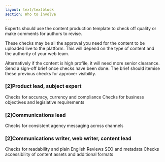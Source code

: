 ```yaml
---
layout: text/textblock
section: Who to involve
---
```

Experts should use the content production template to check off quality or make comments for authors to revise.

These checks may be all the approval you need for the content to be uploaded live to the platform. This will depend on the type of content and the authority of your web team.

Alternatively if the content is high profile, it will need more senior clearance. Send a sign-off brief once checks have been done. The brief should itemise these previous checks for approver visibility.

### [2]Product lead, subject expert
Checks for accuracy, currency and compliance
Checks for business objectives and legislative requirements

### [2]Communications lead
Checks for consistent agency messaging across channels

### [2]Communications writer, web writer, content lead
Checks for readability and plain English
Reviews SEO and metadata
Checks accessibility of content assets and additional formats

